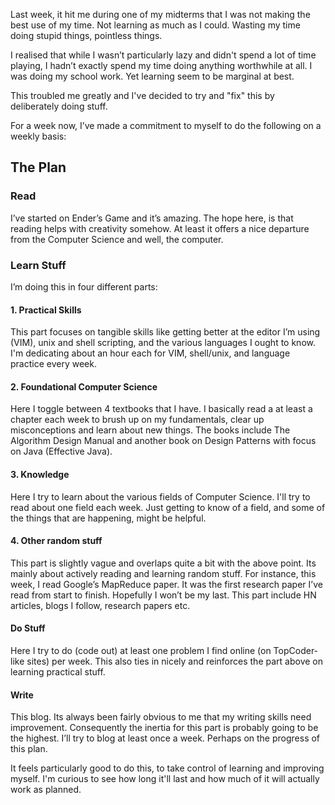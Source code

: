 Last week, it hit me during one of my midterms that I was not making the best use of my time. Not learning as much as I could. Wasting my time doing stupid things, pointless things.

I realised that while I wasn’t particularly lazy and didn't spend a lot of time playing, I hadn’t exactly spend my time doing anything worthwhile at all. I was doing my school work. Yet learning seem to be marginal at best.

This troubled me greatly and I've decided to try and "fix" this by deliberately doing stuff.

For a week now, I’ve made a commitment to myself to do the following on a weekly basis:

## The Plan
### Read
I’ve started on Ender’s Game and it’s amazing. The hope here, is that reading helps with creativity somehow. At least it offers a nice departure from the Computer Science and well, the computer.

### Learn Stuff
I’m doing this in four different parts:

#### 1. Practical Skills
This part focuses on tangible skills like getting better at the editor I’m using (VIM), unix and shell scripting, and the various languages I ought to know. I'm dedicating about an hour each for VIM, shell/unix, and language practice every week.

#### 2. Foundational Computer Science
Here I toggle between 4 textbooks that I have. I basically read a at least a chapter each week to brush up on my fundamentals, clear up misconceptions and learn about new things. The books include The Algorithm Design Manual and another book on Design Patterns with focus on Java (Effective Java).

#### 3. Knowledge
Here I try to learn about the various fields of Computer Science. I'll try to read about one field each week. Just getting to know of a field, and some of the things that are happening, might be helpful.

#### 4. Other random stuff
This part is slightly vague and overlaps quite a bit with the above point. Its mainly about actively reading and learning random stuff. For instance, this week, I read Google’s MapReduce paper. It was the first research paper I’ve read from start to finish. Hopefully I won’t be my last. This part include HN articles, blogs I follow, research papers etc.

#### Do Stuff
Here I try to do (code out) at least one problem I find online (on TopCoder-like sites) per week. This also ties in nicely and reinforces the part above on learning practical stuff.

#### Write
This blog. Its always been fairly obvious to me that my writing skills need improvement. Consequently the inertia for this part is probably going to be the highest. I’ll try to blog at least once a week. Perhaps on the progress of this plan.

It feels particularly good to do this, to take control of learning and improving myself. I'm curious to see how long it'll last and how much of it will actually work as planned.
